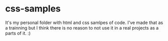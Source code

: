 # css-samples
It's my personal folder with html and css samlpes of code. I've made that as a trainning but I think there is no reason to not use it in a real projects as a parts of it. :)
